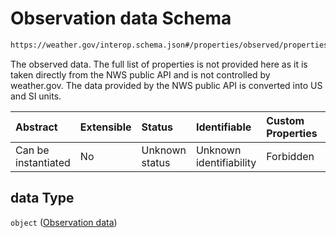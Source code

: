 # Observation data Schema

```txt
https://weather.gov/interop.schema.json#/properties/observed/properties/data
```

The observed data. The full list of properties is not provided here as it is taken directly from the NWS public API and is not controlled by weather.gov. The data provided by the NWS public API is converted into US and SI units.

| Abstract            | Extensible | Status         | Identifiable            | Custom Properties | Additional Properties | Access Restrictions | Defined In                                                                                                 |
| :------------------ | :--------- | :------------- | :---------------------- | :---------------- | :-------------------- | :------------------ | :--------------------------------------------------------------------------------------------------------- |
| Can be instantiated | No         | Unknown status | Unknown identifiability | Forbidden         | Allowed               | none                | [interop-layer.schema.json\*](../../../api-interop-layer/interop-layer.schema.json "open original schema") |

## data Type

`object` ([Observation data](interop-layer-properties-observations-properties-observation-data.md))
